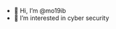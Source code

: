 - 👋 Hi, I’m @mo19ib
- 👀 I’m interested in cyber security


<!---
mo19ib/mo19ib is a ✨ special ✨ repository because its `README.md` (this file) appears on your GitHub profile.
You can click the Preview link to take a look at your changes.
--->
